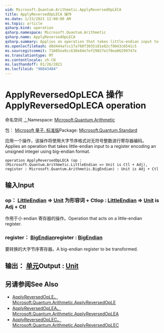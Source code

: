 ```yaml
---
uid: Microsoft.Quantum.Arithmetic.ApplyReversedOpLECA
title: ApplyReversedOpLECA 操作
ms.date: 1/23/2021 12:00:00 AM
ms.topic: article
qsharp.kind: operation
qsharp.namespace: Microsoft.Quantum.Arithmetic
qsharp.name: ApplyReversedOpLECA
qsharp.summary: Applies an operation that takes little-endian input to a register encoding an unsigned integer using big-endian format.
ms.openlocfilehash: d0d444afcc1fa760f3035101e82cf8043c6541c5
ms.sourcegitcommit: 71605ea9cc630e84e7ef29027e1f0ea06299747e
ms.translationtype: MT
ms.contentlocale: zh-CN
ms.lasthandoff: 01/26/2021
ms.locfileid: "98843484"
---
```

# <a name="applyreversedopleca-operation"></a><span data-ttu-id="c5eec-102">ApplyReversedOpLECA 操作</span><span class="sxs-lookup"><span data-stu-id="c5eec-102">ApplyReversedOpLECA operation</span></span>

<span data-ttu-id="c5eec-103">命名空间 [：](xref:Microsoft.Quantum.Arithmetic)</span><span class="sxs-lookup"><span data-stu-id="c5eec-103">Namespace: [Microsoft.Quantum.Arithmetic](xref:Microsoft.Quantum.Arithmetic)</span></span>

<span data-ttu-id="c5eec-104">包： [Microsoft 量子. 标准版](https://nuget.org/packages/Microsoft.Quantum.Standard)</span><span class="sxs-lookup"><span data-stu-id="c5eec-104">Package: [Microsoft.Quantum.Standard](https://nuget.org/packages/Microsoft.Quantum.Standard)</span></span>


<span data-ttu-id="c5eec-105">应用一个操作，该操作将使用大字节序格式对无符号整数进行寄存器编码。</span><span class="sxs-lookup"><span data-stu-id="c5eec-105">Applies an operation that takes little-endian input to a register encoding an unsigned integer using big-endian format.</span></span>

```qsharp
operation ApplyReversedOpLECA (op : (Microsoft.Quantum.Arithmetic.LittleEndian => Unit is Ctl + Adj), register : Microsoft.Quantum.Arithmetic.BigEndian) : Unit is Adj + Ctl
```


## <a name="input"></a><span data-ttu-id="c5eec-106">输入</span><span class="sxs-lookup"><span data-stu-id="c5eec-106">Input</span></span>

### <a name="op--littleendian--unit--is-adj--ctl"></a><span data-ttu-id="c5eec-107">op： [LittleEndian](xref:Microsoft.Quantum.Arithmetic.LittleEndian) => [Unit](xref:microsoft.quantum.lang-ref.unit)  为形容词 + Ctl</span><span class="sxs-lookup"><span data-stu-id="c5eec-107">op : [LittleEndian](xref:Microsoft.Quantum.Arithmetic.LittleEndian) => [Unit](xref:microsoft.quantum.lang-ref.unit)  is Adj + Ctl</span></span>

<span data-ttu-id="c5eec-108">作用于小 endian 寄存器的操作。</span><span class="sxs-lookup"><span data-stu-id="c5eec-108">Operation that acts on a little-endian register.</span></span>


### <a name="register--bigendian"></a><span data-ttu-id="c5eec-109">register： [BigEndian](xref:Microsoft.Quantum.Arithmetic.BigEndian)</span><span class="sxs-lookup"><span data-stu-id="c5eec-109">register : [BigEndian](xref:Microsoft.Quantum.Arithmetic.BigEndian)</span></span>

<span data-ttu-id="c5eec-110">要转换的大字节序寄存器。</span><span class="sxs-lookup"><span data-stu-id="c5eec-110">A big-endian register to be transformed.</span></span>



## <a name="output--unit"></a><span data-ttu-id="c5eec-111">输出： [单元](xref:microsoft.quantum.lang-ref.unit)</span><span class="sxs-lookup"><span data-stu-id="c5eec-111">Output : [Unit](xref:microsoft.quantum.lang-ref.unit)</span></span>



## <a name="see-also"></a><span data-ttu-id="c5eec-112">另请参阅</span><span class="sxs-lookup"><span data-stu-id="c5eec-112">See Also</span></span>

- [<span data-ttu-id="c5eec-113">ApplyReversedOpLE。</span><span class="sxs-lookup"><span data-stu-id="c5eec-113">Microsoft.Quantum.Arithmetic.ApplyReversedOpLE</span></span>](xref:Microsoft.Quantum.Arithmetic.ApplyReversedOpLE)
- [<span data-ttu-id="c5eec-114">ApplyReversedOpLEA。</span><span class="sxs-lookup"><span data-stu-id="c5eec-114">Microsoft.Quantum.Arithmetic.ApplyReversedOpLEA</span></span>](xref:Microsoft.Quantum.Arithmetic.ApplyReversedOpLEA)
- [<span data-ttu-id="c5eec-115">ApplyReversedOpLEC。</span><span class="sxs-lookup"><span data-stu-id="c5eec-115">Microsoft.Quantum.Arithmetic.ApplyReversedOpLEC</span></span>](xref:Microsoft.Quantum.Arithmetic.ApplyReversedOpLEC)